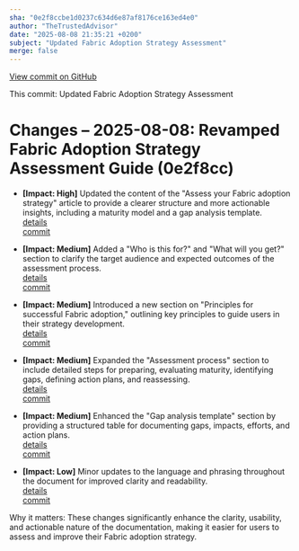 ```yaml
---
sha: "0e2f8ccbe1d0237c634d6e87af8176ce163ed4e0"
author: "TheTrustedAdvisor"
date: "2025-08-08 21:35:21 +0200"
subject: "Updated Fabric Adoption Strategy Assessment"
merge: false
---
```


[View commit on GitHub](https://github.com/TheTrustedAdvisor/FabricAdoptionFramework/commit/0e2f8ccbe1d0237c634d6e87af8176ce163ed4e0)

This commit: Updated Fabric Adoption Strategy Assessment

# Changes – 2025-08-08: Revamped Fabric Adoption Strategy Assessment Guide (0e2f8cc)

- **[Impact: High]** Updated the content of the "Assess your Fabric adoption strategy" article to provide a clearer structure and more actionable insights, including a maturity model and a gap analysis template.  
   [details](/docs/about/changes/2025-08-08-assess-your-fabric-adoption-strategy)  
   [commit](https://github.com/TheTrustedAdvisor/FabricAdoptionFramework/commit/0e2f8ccbe1d0237c634d6e87af8176ce163ed4e0)

- **[Impact: Medium]** Added a "Who is this for?" and "What will you get?" section to clarify the target audience and expected outcomes of the assessment process.  
   [details](/docs/about/changes/2025-08-08-assess-your-fabric-adoption-strategy)  
   [commit](https://github.com/TheTrustedAdvisor/FabricAdoptionFramework/commit/0e2f8ccbe1d0237c634d6e87af8176ce163ed4e0)

- **[Impact: Medium]** Introduced a new section on "Principles for successful Fabric adoption," outlining key principles to guide users in their strategy development.  
   [details](/docs/about/changes/2025-08-08-assess-your-fabric-adoption-strategy)  
   [commit](https://github.com/TheTrustedAdvisor/FabricAdoptionFramework/commit/0e2f8ccbe1d0237c634d6e87af8176ce163ed4e0)

- **[Impact: Medium]** Expanded the "Assessment process" section to include detailed steps for preparing, evaluating maturity, identifying gaps, defining action plans, and reassessing.  
   [details](/docs/about/changes/2025-08-08-assess-your-fabric-adoption-strategy)  
   [commit](https://github.com/TheTrustedAdvisor/FabricAdoptionFramework/commit/0e2f8ccbe1d0237c634d6e87af8176ce163ed4e0)

- **[Impact: Medium]** Enhanced the "Gap analysis template" section by providing a structured table for documenting gaps, impacts, efforts, and action plans.  
   [details](/docs/about/changes/2025-08-08-assess-your-fabric-adoption-strategy)  
   [commit](https://github.com/TheTrustedAdvisor/FabricAdoptionFramework/commit/0e2f8ccbe1d0237c634d6e87af8176ce163ed4e0)

- **[Impact: Low]** Minor updates to the language and phrasing throughout the document for improved clarity and readability.  
   [details](/docs/about/changes/2025-08-08-assess-your-fabric-adoption-strategy)  
   [commit](https://github.com/TheTrustedAdvisor/FabricAdoptionFramework/commit/0e2f8ccbe1d0237c634d6e87af8176ce163ed4e0)

Why it matters: These changes significantly enhance the clarity, usability, and actionable nature of the documentation, making it easier for users to assess and improve their Fabric adoption strategy.
